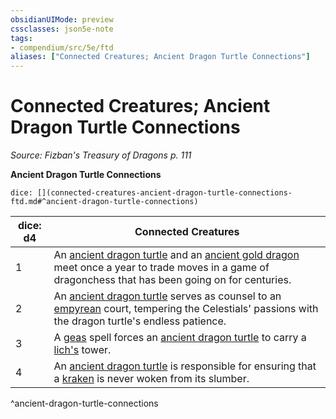 ```yaml
---
obsidianUIMode: preview
cssclasses: json5e-note
tags:
- compendium/src/5e/ftd
aliases: ["Connected Creatures; Ancient Dragon Turtle Connections"]
---
```

# Connected Creatures; Ancient Dragon Turtle Connections
*Source: Fizban's Treasury of Dragons p. 111* 

**Ancient Dragon Turtle Connections**

`dice: [](connected-creatures-ancient-dragon-turtle-connections-ftd.md#^ancient-dragon-turtle-connections)`

| dice: d4 | Connected Creatures |
|----------|---------------------|
| 1 | An [ancient dragon turtle](5E2014官方资源/bestiary/dragon/ancient-dragon-turtle-ftd.md) and an [ancient gold dragon](5E2014官方资源/bestiary/dragon/ancient-gold-dragon.md) meet once a year to trade moves in a game of dragonchess that has been going on for centuries. |
| 2 | An [ancient dragon turtle](5E2014官方资源/bestiary/dragon/ancient-dragon-turtle-ftd.md) serves as counsel to an [empyrean](5E2014官方资源/bestiary/celestial/empyrean.md) court, tempering the Celestials' passions with the dragon turtle's endless patience. |
| 3 | A [geas](5E2014官方资源/spells/geas.md) spell forces an [ancient dragon turtle](5E2014官方资源/bestiary/dragon/ancient-dragon-turtle-ftd.md) to carry a [lich's](5E2014官方资源/bestiary/undead/lich.md) tower. |
| 4 | An [ancient dragon turtle](5E2014官方资源/bestiary/dragon/ancient-dragon-turtle-ftd.md) is responsible for ensuring that a [kraken](5E2014官方资源/bestiary/monstrosity/kraken.md) is never woken from its slumber. |
^ancient-dragon-turtle-connections